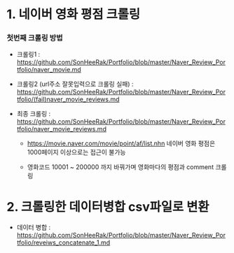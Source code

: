 # 1. 네이버 영화 평점 크롤링
### 첫번째 크롤링 방법
- 크롤링1 : https://github.com/SonHeeRak/Portfolio/blob/master/Naver_Review_Portfolio/naver_movie.md

- 크롤링2 (url주소 잘못입력으로 크롤링 실패) : https://github.com/SonHeeRak/Portfolio/blob/master/Naver_Review_Portfolio/(fail)naver_movie_reviews.md

- 최종 크롤링 : https://github.com/SonHeeRak/Portfolio/blob/master/Naver_Review_Portfolio/naver_movie_reviews.md

  - https://movie.naver.com/movie/point/af/list.nhn 네이버 영화 평점은 1000페이지 이상으로는 접근이 불가능
  
  - 영화코드 10001 ~ 200000 까지 바꿔가며 영화마다의 평점과 comment 크롤링

# 2. 크롤링한 데이터병합  csv파일로 변환
- 데이터 병합 : https://github.com/SonHeeRak/Portfolio/blob/master/Naver_Review_Portfolio/reveiws_concatenate_1.md
